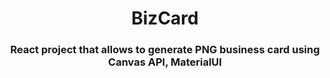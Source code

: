 <h1 align="center">BizCard</h1>
<h3 align="center">React project that allows to generate PNG business card using Canvas API, MaterialUI</h3>
